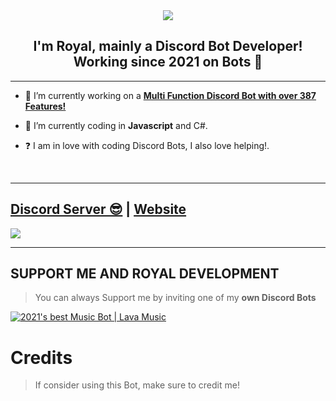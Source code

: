 <div align="center" style"border-radius:15px">
  <img src="https://media.discordapp.net/attachments/895917567321976852/919255588976885760/20211211_154932.jpg?size=4096" style"width: 100%;border-radius:15px">
</div>

## <div align="center">I'm Royal, mainly a Discord Bot Developer! Working since 2021 on Bots 🚀</div>  
  
***

- 🔭 I’m currently working on a [**Multi Function Discord Bot with over 387 Features!**](https://dsc.gg/official-royal)
  

- 🌱 I’m currently coding in **Javascript** and C#.  
  

- ❓  I am in love with coding Discord Bots, I also love helping!.
  
<br/>
  
***

## [Discord Server 😎](https://discord.gg/kvxdnC8Ts6) | [Website](https://dsc.gg/royaldev)
<a href="https://discord.gg/kvxdnC8Ts6"><img src="https://discord.com/api/guilds/854555262357733387/widget.png?style=banner2"></a>

***

## SUPPORT ME AND ROYAL DEVELOPMENT

> You can always Support me by inviting one of my **own Discord Bots**

[![2021's best Music Bot | Lava Music](https://cdn.discordapp.com/attachments/748533465972080670/817088638780440579/test3.png)](https://dsc.gg/official-lava-music)



# Credits

> If consider using this Bot, make sure to credit me!
